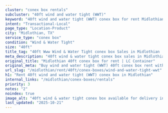 ```yaml
---
cluster: "conex box rentals"
subcluster: "40ft wind and water tight (WWT)"
keyword: "40ft wind and water tight (WWT) conex box for rent Midlothian, TX"
intent: "Transactional-Local"
page_type: "Location-Product"
city: "Midlothian, TX"
service_type: "conex box"
condition: "Wind & Water Tight"
size: "40ft"
title_tag: "40ft Www Wind & Water Tight conex box Sales in Midlothian | LC Container"
meta_description: "40ft wind & water tight conex box sales in Midlothian. Fast delivery, competitive pricing. Serving conex boxes area. Quote ID: ULY. Call (214) 524-4168 for your free quote today."
original_title: "Midlothian 40ft conex box for rent | LC Container"
original_meta: "Buy wind and water tight (WWT) 40ft conex box rent with local delivery in Midlothian, TX. LC Container — local Since 2003. Request a fast quote today."
url_slug: "/midlothian/rent/40ft/conex-boxes/wind-and-water-tight-wwt"
h1: "Rent 40ft wind and water tight (WWT) conex box in Midlothian"
internal_links: "/midlothian/conex-boxes/rentals"
priority: 3
notes: "2"
noindex: true
image_alt: "40ft wind & water tight conex box available for delivery in Midlothian"
last_updated: "2025-10-21"
---
```


<!-- TODO: Add unique city/inventory copy, images, and internal links here. -->
